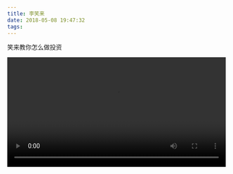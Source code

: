 ```yaml
---
title: 李笑来
date: 2018-05-08 19:47:32
tags:
---
```


笑来教你怎么做投资

<!--more-->

 <video style="width: 100%;" controls src='http://pqi9tutry.bkt.clouddn.com/xiaolai.mp4'></video>